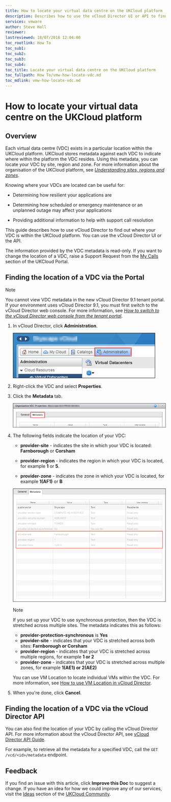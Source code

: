 ```yaml
---
title: How to locate your virtual data centre on the UKCloud platform | UKCloud Ltd
description: Describes how to use the vCloud Director UI or API to find out where your VDC is located within the UKCloud platform
services: vmware
author: Steve Hall
reviewer:
lastreviewed: 18/07/2018 12:04:00
toc_rootlink: How To
toc_sub1: 
toc_sub2:
toc_sub3:
toc_sub4:
toc_title: Locate your virtual data centre on the UKCloud platform
toc_fullpath: How To/vmw-how-locate-vdc.md
toc_mdlink: vmw-how-locate-vdc.md
---
```


# How to locate your virtual data centre on the UKCloud platform

## Overview

Each virtual data centre (VDC) exists in a particular location within the UKCloud platform. UKCloud stores metadata against each VDC to indicate where within the platform the VDC resides. Using this metadata, you can locate your VDC by site, region and zone. For more information about the organisation of the UKCloud platform, see [*Understanding sites, regions and zones*](../other/other-ref-sites-regions-zones.md).

Knowing where your VDCs are located can be useful for:

- Determining how resilient your applications are

- Determining how scheduled or emergency maintenance or an unplanned outage may affect your applications

- Providing additional information to help with support call resolution

This guide describes how to use vCloud Director to find out where your VDC is within the UKCloud platform. You can use the vCloud Director UI or the API.

The information provided by the VDC metadata is read-only. If you want to change the location of a VDC, raise a Support Request from the [My Calls](https://portal.ukcloud.com/support/ivanti) section of the UKCloud Portal.

## Finding the location of a VDC via the Portal

> [!NOTE]
> You cannot view VDC metadata in the new vCloud Director 9.1 tenant portal. If your environment uses vCloud Director 9.1, you must first switch to the vCloud Director web console. For more information, see [*How to switch to the vCloud Director web console from the tenant portal*](vmw-how-switch-web-console.md).

1. In vCloud Director, click **Administration**.

    ![Administration](images/locate-image-3.png)

2. Right-click the VDC and select **Properties**.

3. Click the **Metadata** tab.

    ![Metadata](images/locate-image-4.png)

4. The following fields indicate the location of your VDC:

    - **provider-site** - indicates the site in which your VDC is located: **Farnborough** or **Corsham**

    - **provider-region** - indicates the region in which your VDC is located, for example **1** or **5**.

    - **provider-zone** - indicates the zone in which your VDC is located, for example **1(AF1)** or **B**

    ![Metadata information](images/locate-image-5.png)

    > [!NOTE]
    > If you set up your VDC to use synchronous protection, then the VDC is stretched across multiple sites. The metadata indicates this as follows:
    >
    > - **provider-protection-synchronous** is **Yes**
    > - **provider-site** - indicates that your VDC is stretched across both sites: **Farnborough or Corsham**
    > - **provider-region** - indicates that your VDC is stretched across multiple regions, for example **1 or 2**
    > - **provider-zone** - indicates that your VDC is stretched across multiple zones, for example **1(AE1) or 2(AE2)**

    You can use VM Location to locate individual VMs within the VDC. For more information, see [How to use VM Location in vCloud Director](https://portal.ukcloud.com/support/knowledge_centre/4e69cbb9-b56c-4af6-a775-88c9fc11eefa).

5. When you're done, click **Cancel**.

## Finding the location of a VDC via the vCloud Director API

You can also find the location of your VDC by calling the vCloud Director API. For more information about the vCloud Director API, see [vCloud Director API Guide](https://code.vmware.com/apis/287/vcloud).

For example, to retrieve all the metadata for a specified VDC, call the `GET /vcd/<id>/metadata` endpoint.

## Feedback

If you find an issue with this article, click **Improve this Doc** to suggest a change. If you have an idea for how we could improve any of our services, visit the [Ideas](https://community.ukcloud.com/ideas) section of the [UKCloud Community](https://community.ukcloud.com).

